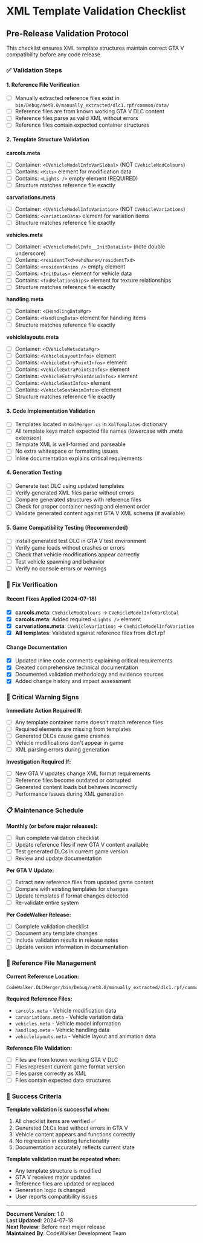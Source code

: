 # XML Template Validation Checklist

## Pre-Release Validation Protocol

This checklist ensures XML template structures maintain correct GTA V compatibility before any code release.

### ✅ **Validation Steps**

#### 1. Reference File Verification
- [ ] Manually extracted reference files exist in `bin/Debug/net8.0/manually_extracted/dlc1.rpf/common/data/`
- [ ] Reference files are from known working GTA V DLC content
- [ ] Reference files parse as valid XML without errors
- [ ] Reference files contain expected container structures

#### 2. Template Structure Validation

**carcols.meta**
- [ ] Container: `<CVehicleModelInfoVarGlobal>` (NOT `CVehicleModColours`)
- [ ] Contains: `<Kits>` element for modification data
- [ ] Contains: `<Lights />` empty element (REQUIRED)
- [ ] Structure matches reference file exactly

**carvariations.meta**
- [ ] Container: `<CVehicleModelInfoVariation>` (NOT `CVehicleVariations`)
- [ ] Contains: `<variationData>` element for variation items
- [ ] Structure matches reference file exactly

**vehicles.meta**
- [ ] Container: `<CVehicleModelInfo__InitDataList>` (note double underscore)
- [ ] Contains: `<residentTxd>vehshare</residentTxd>`
- [ ] Contains: `<residentAnims />` empty element
- [ ] Contains: `<InitDatas>` element for vehicle data
- [ ] Contains: `<txdRelationships>` element for texture relationships
- [ ] Structure matches reference file exactly

**handling.meta**
- [ ] Container: `<CHandlingDataMgr>`
- [ ] Contains: `<HandlingData>` element for handling items
- [ ] Structure matches reference file exactly

**vehiclelayouts.meta**
- [ ] Container: `<CVehicleMetadataMgr>`
- [ ] Contains: `<VehicleLayoutInfos>` element
- [ ] Contains: `<VehicleEntryPointInfos>` element
- [ ] Contains: `<VehicleExtraPointsInfos>` element
- [ ] Contains: `<VehicleEntryPointAnimInfos>` element
- [ ] Contains: `<VehicleSeatInfos>` element
- [ ] Contains: `<VehicleSeatAnimInfos>` element
- [ ] Structure matches reference file exactly

#### 3. Code Implementation Validation
- [ ] Templates located in `XmlMerger.cs` in `XmlTemplates` dictionary
- [ ] All template keys match expected file names (lowercase with .meta extension)
- [ ] Template XML is well-formed and parseable
- [ ] No extra whitespace or formatting issues
- [ ] Inline documentation explains critical requirements

#### 4. Generation Testing
- [ ] Generate test DLC using updated templates
- [ ] Verify generated XML files parse without errors
- [ ] Compare generated structures with reference files
- [ ] Check for proper container nesting and element order
- [ ] Validate generated content against GTA V XML schema (if available)

#### 5. Game Compatibility Testing (Recommended)
- [ ] Install generated test DLC in GTA V test environment
- [ ] Verify game loads without crashes or errors
- [ ] Check that vehicle modifications appear correctly
- [ ] Test vehicle spawning and behavior
- [ ] Verify no console errors or warnings

### 🔧 **Fix Verification**

#### Recent Fixes Applied (2024-07-18)
- [x] **carcols.meta**: `CVehicleModColours` → `CVehicleModelInfoVarGlobal`
- [x] **carcols.meta**: Added required `<Lights />` element
- [x] **carvariations.meta**: `CVehicleVariations` → `CVehicleModelInfoVariation`
- [x] **All templates**: Validated against reference files from dlc1.rpf

#### Change Documentation
- [x] Updated inline code comments explaining critical requirements
- [x] Created comprehensive technical documentation
- [x] Documented validation methodology and evidence sources
- [x] Added change history and impact assessment

### 🚨 **Critical Warning Signs**

**Immediate Action Required If:**
- [ ] Any template container name doesn't match reference files
- [ ] Required elements are missing from templates
- [ ] Generated DLCs cause game crashes
- [ ] Vehicle modifications don't appear in game
- [ ] XML parsing errors during generation

**Investigation Required If:**
- [ ] New GTA V updates change XML format requirements
- [ ] Reference files become outdated or corrupted
- [ ] Generated content loads but behaves incorrectly
- [ ] Performance issues during XML generation

### 📋 **Maintenance Schedule**

**Monthly (or before major releases):**
- [ ] Run complete validation checklist
- [ ] Update reference files if new GTA V content available
- [ ] Test generated DLCs in current game version
- [ ] Review and update documentation

**Per GTA V Update:**
- [ ] Extract new reference files from updated game content
- [ ] Compare with existing templates for changes
- [ ] Update templates if format changes detected
- [ ] Re-validate entire system

**Per CodeWalker Release:**
- [ ] Complete validation checklist
- [ ] Document any template changes
- [ ] Include validation results in release notes
- [ ] Update version information in documentation

### 📁 **Reference File Management**

**Current Reference Location:**
```
CodeWalker.DLCMerger/bin/Debug/net8.0/manually_extracted/dlc1.rpf/common/data/
```

**Required Reference Files:**
- `carcols.meta` - Vehicle modification data
- `carvariations.meta` - Vehicle variation data  
- `vehicles.meta` - Vehicle model information
- `handling.meta` - Vehicle handling data
- `vehiclelayouts.meta` - Vehicle layout and animation data

**Reference File Validation:**
- [ ] Files are from known working GTA V DLC
- [ ] Files represent current game format version
- [ ] Files parse correctly as XML
- [ ] Files contain expected data structures

### 🎯 **Success Criteria**

**Template validation is successful when:**
1. All checklist items are verified ✅
2. Generated DLCs load without errors in GTA V
3. Vehicle content appears and functions correctly
4. No regression in existing functionality
5. Documentation accurately reflects current state

**Template validation must be repeated when:**
- Any template structure is modified
- GTA V receives major updates
- Reference files are updated or replaced
- Generation logic is changed
- User reports compatibility issues

---

**Document Version**: 1.0  
**Last Updated**: 2024-07-18  
**Next Review**: Before next major release  
**Maintained By**: CodeWalker Development Team